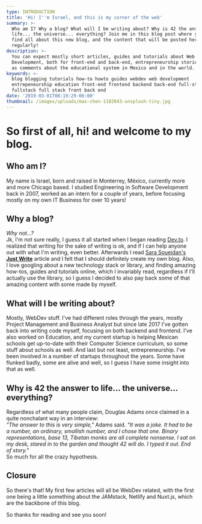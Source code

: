 ```yaml
---
type: INTRODUCTION
title: 'Hi! I''m Israel, and this is my corner of the web'
summary: >-
  Who am I? Why a blog? What will I be writing about? Why is 42 the answer to
  life... the universe... everything? Join me in this blog post where you'll
  find all about this new blog, and the content that will be posted here
  regularly!
description: >-
  You can expect mostly short articles, guides and tutorials about Web
  Development, both for front-end and back-end, entrepreneurship stories as well
  as comments about the educational system in Mexico and in the world.
keywords: >-
  blog blogging tutorials how-to howto guides webdev web development
  entrepeneurship education front-end frontend backend back-end full-stack
  fullstack full stack front back end 
date: '2019-03-01T08:19:29-06:00'
thumbnail: /images/uploads/max-chen-1182043-unsplash-tiny.jpg
---
```

# So first of all, hi! and welcome to my blog.

## Who am I?
My name is Israel, born and raised in Monterrey, México, currently more and more Chicago based. I studied Engineering in Software Development back in 2007, worked as an intern for a couple of years, before focusing mostly on my own IT Business for over 10 years!

## Why a blog?
_Why not...?_  
Jk, I'm not sure really, I guess it all started when I began reading [Dev.to](https://dev.to). I realized that writing for the sake of writing is ok, and if I can help anyone out with what I'm writing, even better.
Afterwards I read [Sara Soueidan's](https://twitter.com/SaraSoueidan) [**Just Write**](https://www.sarasoueidan.com/desk/just-write/) article and I felt that I should definitely create my own blog.
Also, I love googling about a new technology stack or library, and finding amazing how-tos, guides and tutorials online, which I invariably read, regardless if I'll actually use the library, so I guess I decided to also pay back some of that amazing content with some made by myself.

## What will I be writing about?
Mostly, WebDev stuff. I've had different roles through the years, mostly Project Management and Business Analyst but since late 2017 I've gotten back into writing code myself, focusing on both backend and frontend.
I've also worked on Education, and my current startup is helping Mexican schools get up-to-date with their Computer Science curriculum, so some stuff about schools as well.
And last but not least, entrepreneurship. I've been involved in a number of startups throughout the years. Some have flunked badly, some are alive and well, so I guess I have some insight into that as well.

## Why is 42 the answer to life... the universe... everything?
Regardless of what many people claim, Douglas Adams once claimed in a quite nonchalant way in an interview:  
_"The answer to this is very simple,"_ Adams said. _"It was a joke. It had to be a number, an ordinary, smallish number, and I chose that one. Binary representations, base 13, Tibetan monks are all complete nonsense. I sat on my desk, stared in to the garden and thought 42 will do. I typed it out. End of story."_  
So much for all the crazy hypothesis.

## Closure
So there's that! My first few articles will all be WebDev related, with the first one being a little something about the JAMstack, Netlify and Nuxt.js, which are the backbone of this blog.

So thanks for reading and see you soon!
